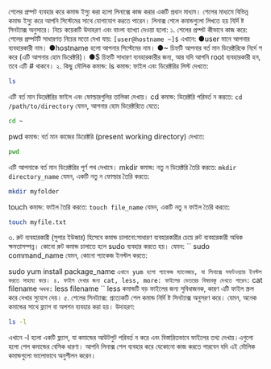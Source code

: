 শেলের প্রম্পট ব্যবহার করে কমান্ড ইস্যু করা হলো লিনাক্সে কাজ করার একটি প্রধান মাধ্যম। শেলের মাধ্যমে বিভিন্ন
কমান্ড ইস্যু করে আপনি সিস্টেমের সাথে যোগাযোগ করতে পারেন। লিনাক্স শেলে কমান্ডগুলো লিখতে হয় নির্দি ষ্ট
সিনট্যাক্স অনুসারে।
নিচে কয়েকটি উদাহরণ এবং বাংলা ব্যাখ্যা দেওয়া হলো:
১. শেলের প্রম্পট কীভাবে কাজ করে:
শেলের প্রম্পটটি সাধারণত নিচের মতো দেখা যায়:
``
[user@hostname ~]$
``
এখানে:
●user মানে আপনার ব্যবহারকারী নাম।
●hostname হলো আপনার সিস্টেমের নাম।
●~ চিহ্নটি আপনার বর্ত মান ডিরেক্টরিকে নির্দে শ করে (এটি আপনার হোম ডিরেক্টরি)।
●$ চিহ্নটি সাধারণ ব্যবহারকারীর জন্য, আর যদি আপনি root ব্যবহারকারী হন, তবে এটি # থাকবে।
২. কিছু মৌলিক কমান্ড:
ls কমান্ড:
ফাইল এবং ডিরেক্টরির লিস্ট দেখতে:
```sh
ls
```
এটি বর্ত মান ডিরেক্টরির ফাইল এবং ফোল্ডারগুলির তালিকা দেখায়।
cd কমান্ড:
ডিরেক্টরি পরিবর্ত ন করতে:
``
cd /path/to/directory
``
যেমন, আপনার হোম ডিরেক্টরিতে যেতে:
```sh
cd ~
```
pwd কমান্ড:
বর্ত মান কাজের ডিরেক্টরি (present working directory) দেখতে:
```sh
pwd
```
এটি আপনাকে বর্ত মান ডিরেক্টরির পূর্ণ পথ দেখাবে।
mkdir কমান্ড:
নতু ন ডিরেক্টরি তৈরি করতে:
``
mkdir directory_name
``
যেমন, একটি নতু ন ফোল্ডার তৈরি করতে:
```sh
mkdir myfolder
```
touch কমান্ড:
ফাইল তৈরি করতে:
``
touch file_name
``
যেমন, একটি নতু ন ফাইল তৈরি করতে:
```sh
touch myfile.txt
```
৩. রুট ব্যবহারকারী (সুপার ইউজার) হিসেবে কমান্ড চালানো:সাধারণ ব্যবহারকারীর চেয়ে রুট ব্যবহারকারী অধিক ক্ষমতাসম্পন্ন। কোনো রুট কমান্ড চালাতে হলে sudo
ব্যবহার করতে হয়। যেমন:
``
sudo command_name
যেমন, কোনো প্যাকেজ ইনস্টল করতে:

sudo yum install package_name
``
এখানে yum হলো প্যাকেজ ম্যানেজার, যা লিনাক্সে সফটওয়্যার ইনস্টল করতে সাহায্য করে।
৪. ফাইল দেখার জন্য cat, less, more:
ফাইলের ভেতরের বিষয়বস্তু দেখতে পারেন:
``
cat filename
``
অথবা:
``
less filename
``
less কমান্ডটি বড় ফাইলের জন্য সুবিধাজনক, কারণ এটি ফাইল স্ক্রল করে দেখার সুযোগ দেয়।
৫. শেলের সিনট্যাক্স:
প্রত্যেকটি শেল কমান্ড নির্দি ষ্ট সিনট্যাক্স অনুসরণ করে। যেমন, অনেক কমান্ডের সাথে ফ্ল্যাগ বা অপশন ব্যবহার করা
হয়। উদাহরণ:
```sh
ls -l
```
এখানে -l হলো একটি ফ্ল্যাগ, যা কমান্ডের আউটপুট পরিবর্ত ন করে এবং বিস্তারিতভাবে ফাইলের তথ্য দেখায়।এগুলো হলো শেল কমান্ডের বেসিক ধারণা। আপনি লিনাক্স শেল ব্যবহার করে যেকোনো কাজ করতে পারবেন যদি
এই মৌলিক কমান্ডগুলো ভালোভাবে অনুশীলন করেন।
